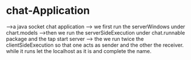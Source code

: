 # chat-Application
-->a java socket chat application 
--> we first run the serverWindows under chart.models
-->then we run the serverSideExecution under chat.runnable package and the tap start server
--> the we run twice the clientSideExecution so that one acts as sender and the other the receiver. while it runs let the localhost as it is and complete the name.
